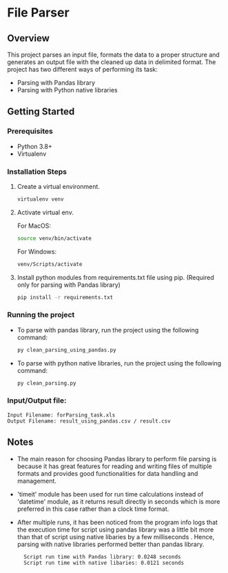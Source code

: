 # File Parser

## Overview
This project parses an input file, formats the data to a proper structure and generates an output file with the cleaned up data in delimited format. The project has two different ways of performing its task:
- Parsing with Pandas library
- Parsing with Python native libraries

## Getting Started

### Prerequisites
- Python 3.8+
- Virtualenv

### Installation Steps
1. Create a virtual environment.
    ```sh
    virtualenv venv
    ```
    
2. Activate virtual env.

    For MacOS:
    ```sh
    source venv/bin/activate
    ```

    For Windows:
    ```sh
    venv/Scripts/activate
    ```

3. Install python modules from requirements.txt file using pip. (Required only for parsing with Pandas library)
    ```sh
    pip install -r requirements.txt
    ```

### Running the project
- To parse with pandas library, run the project using the following command:
    ```sh
    py clean_parsing_using_pandas.py
    ```

- To parse with python native libraries, run the project using the following command:
    ```sh
    py clean_parsing.py
    ```

### Input/Output file:
    Input Filename: forParsing_task.xls
    Output Filename: result_using_pandas.csv / result.csv

## Notes
- The main reason for choosing Pandas library to perform file parsing is because it has great features for reading and writing files of multiple formats and provides good functionalities for data handling and management.

- 'timeit' module has been used for run time calculations instead of 'datetime' module, as it returns result directly in seconds which is more preferred in this case rather than a clock time format.

- After multiple runs, it has been noticed from the program info logs that the execution time for script using pandas library was a little bit more than that of script using native libaries by a few milliseconds . Hence, parsing with native libraries performed better than pandas library.

        Script run time with Pandas library: 0.0248 seconds
        Script run time with native libaries: 0.0121 seconds
